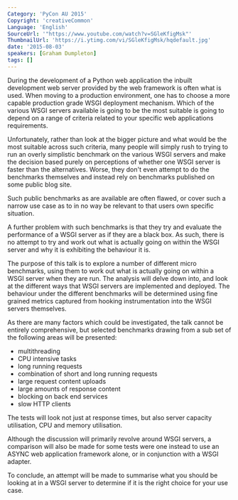 ```yaml
---
Category: 'PyCon AU 2015'
Copyright: 'creativeCommon'
Language: 'English'
SourceUrl: '"https://www.youtube.com/watch?v=SGleKfigMsk"'
ThumbnailUrl: 'https://i.ytimg.com/vi/SGleKfigMsk/hqdefault.jpg'
date: '2015-08-03'
speakers: [Graham Dumpleton]
tags: []
---
```

During the development of a Python web application the inbuilt development web server provided by the web framework is often what is used. When moving to a production environment, one has to choose a more capable production grade WSGI deployment mechanism. Which of the various WSGI servers available is going to be the most suitable is going to depend on a range of criteria related to your specific web applications requirements.

Unfortunately, rather than look at the bigger picture and what would be the most suitable across such criteria, many people will simply rush to trying to run an overly simplistic benchmark on the various WSGI servers and make the decision based purely on perceptions of whether one WSGI server is faster than the alternatives. Worse, they don't even attempt to do the benchmarks themselves and instead rely on benchmarks published on some public blog site.

Such public benchmarks as are available are often flawed, or cover such a narrow use case as to in no way be relevant to that users own specific situation.

A further problem with such benchmarks is that they try and evaluate the performance of a WSGI server as if they are a black box. As such, there is no attempt to try and work out what is actually going on within the WSGI server and why it is exhibiting the behaviour it is.

The purpose of this talk is to explore a number of different micro benchmarks, using them to work out what is actually going on within a WSGI server when they are run. The analysis will delve down into, and look at the different ways that WSGI servers are implemented and deployed. The behaviour under the different benchmarks will be determined using fine grained metrics captured from hooking instrumentation into the WSGI servers themselves.

As there are many factors which could be investigated, the talk cannot be entirely comprehensive, but selected benchmarks drawing from a sub set of the following areas will be presented:

* multithreading
* CPU intensive tasks
* long running requests
* combination of short and long running requests
* large request content uploads
* large amounts of response content
* blocking on back end services
* slow HTTP clients

The tests will look not just at response times, but also server capacity utilisation, CPU and memory utilisation.

Although the discussion will primarily revolve around WSGI servers, a comparison will also be made for some tests were one instead to use an ASYNC web application framework alone, or in conjunction with a WSGI adapter.

To conclude, an attempt will be made to summarise what you should be looking at in a WSGI server to determine if it is the right choice for your use case.